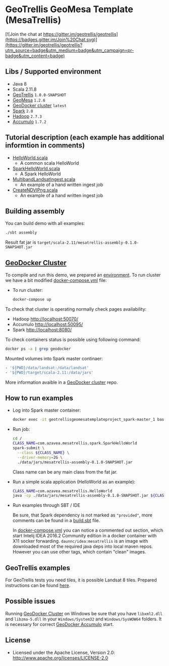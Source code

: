 # GeoTrellis GeoMesa Template (MesaTrellis)

[![Join the chat at https://gitter.im/geotrellis/geotrellis](https://badges.gitter.im/Join%20Chat.svg)](https://gitter.im/geotrellis/geotrellis?utm_source=badge&utm_medium=badge&utm_campaign=pr-badge&utm_content=badge)

## Libs / Supported environment

* Java 8
* Scala 2.11.8
* [GeoTrellis](https://github.com/geotrellis/geotrellis) `1.0.0-SNAPSHOT`
* [GeoMesa](https://github.com/locationtech/geomesa/) `1.2.6`
* [GeoDocker cluster](https://github.com/geotrellis/geodocker-cluster) `latest`
* [Spark](http://spark.apache.org/) `2.0`
* [Hadoop](http://hadoop.apache.org/) `2.7.3`
* [Accumulo](http://accumulo.apache.org/) `1.7.2`

## Tutorial description (each example has additional informtion in comments)

* [HelloWorld.scala](src/main/scala/com/azavea/mesatrellis/HelloWorld.scala)
  * A common scala HelloWorld
* [SparkHelloWorld.scala](src/main/scala/com/azavea/mesatrellis/spark/SparkHelloWorld.scala)
  * A Spark HelloWorld
* [MultibandLandsatIngest.scala](src/main/scala/com/azavea/mesatrellis/spark/MultibandLandsatIngest.scala)
  * An example of a hand written ingest job
* [CreateNDVIPng.scala](src/main/scala/com/azavea/mesatrellis/raster/CreateNDVIPng.scala)
  * An example of a hand written ingest job

## Building assembly

You can build demo with all examples:

```bash
./sbt assembly
```

Result fat jar is `target/scala-2.11/mesatrellis-assembly-0.1.0-SNAPSHOT.jar`

## [GeoDocker Cluster](https://github.com/geodocker/geodocker)

To compile and run this demo, we prepared an [environment](https://github.com/geodocker/geodocker). To run cluster we have a bit modified [docker-compose.yml](docker-compose.yml) file:

* To run cluster:
  ```bash
  docker-compose up
  ```

To check that cluster is operating normally check pages availability:
  * Hadoop [http://localhost:50070/](http://localhost:50070/)
  * Accumulo [http://localhost:50095/](http://localhost:50095/)
  * Spark [http://localhost:8080/](http://localhost:8080/)

To check containers status is possible using following command:

```bash
docker ps -a | grep geodocker
```

Mounted volumes into Spark master continaer:

```bash
- '${PWD}/data/landsat:/data/landsat'
- '${PWD}/target/scala-2.11:/data/jars'
```

More information avaible in a [GeoDocker cluster](https://github.com/geodocker/geodocker) repo.

## How to run examples

* Log into Spark master container:
  ```bash
  docker exec -it geotrellisgeomesatemplateproject_spark-master_1 bash
  ```

* Run job:
  ```bash
  cd /
  CLASS_NAME=com.azavea.mesatrellis.spark.SparkHelloWorld
  spark-submit \
    --class ${CLASS_NAME} \
    --driver-memory=2G \
    ./data/jars/mesatrellis-assembly-0.1.0-SNAPSHOT.jar
  ```

  Class name can be any main class from the fat jar.

* Run a simple scala application (HelloWorld as an example):

  ```bash
  CLASS_NAME=com.azavea.mesatrellis.HelloWorld
  java -cp ./data/jars/mesatrellis-assembly-0.1.0-SNAPSHOT.jar ${CLASS_NAME}
  ```

* Run examples through SBT / IDE

  Be sure, that Spark dependency is not marked as `"provided"`, more comments can be found in a [build.sbt](build.sbt) file.

  In [docker-compose.yml](docker-compose.yml) you can notice a commented out section, which start Intelij IDEA 2016.2 Community
  edition in a docker container with X11 socker forwarding. `daunnc/idea:mesatrellis` is an image with downloaded most of the required
  java deps into local maven repos. However you can use other tags, which contain "clean" images.

## GeoTrellis examples

For GeoTrellis tests you need tiles, it is possible Landsat 8 tiles. Prepared instructions can be found [here](data/landsat).

## Possible issues

Running [GeoDocker Cluster](https://github.com/geodocker/geodocker) on Windows be sure that you have `libxml2.dll`
and `libzma-5.dll` in your `Windows/System32` and `Windows/SysWOW64` folders. It is necessary for correct
[GeoDocker Accumulo](https://github.com/geodocker/geodocker-accumulo) start.

## License

* Licensed under the Apache License, Version 2.0: http://www.apache.org/licenses/LICENSE-2.0
